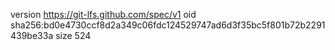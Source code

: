 version https://git-lfs.github.com/spec/v1
oid sha256:bd0e4730ccf8d2a349c06fdc124529747ad6d3f35bc5f801b72b2291439be33a
size 524
